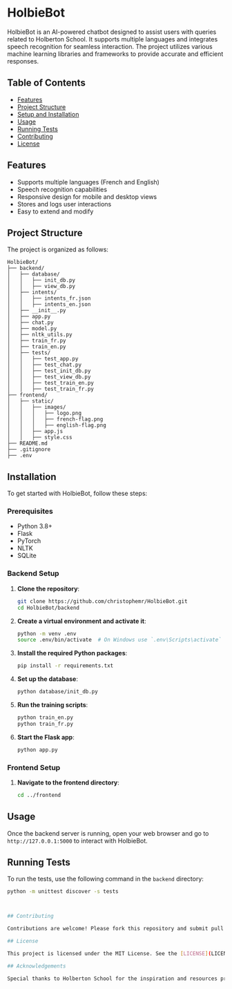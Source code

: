 # HolbieBot

HolbieBot is an AI-powered chatbot designed to assist users with queries related to Holberton School. It supports multiple languages and integrates speech recognition for seamless interaction. The project utilizes various machine learning libraries and frameworks to provide accurate and efficient responses.

## Table of Contents

- [Features](#features)
- [Project Structure](#project-structure)
- [Setup and Installation](#setup-and-installation)
- [Usage](#usage)
- [Running Tests](#running-tests)
- [Contributing](#contributing)
- [License](#license)

## Features

- Supports multiple languages (French and English)
- Speech recognition capabilities
- Responsive design for mobile and desktop views
- Stores and logs user interactions
- Easy to extend and modify

## Project Structure

The project is organized as follows:
```
HolbieBot/
├── backend/
│   ├── database/
│   │   ├── init_db.py
│   │   ├── view_db.py
│   ├── intents/
│   │   ├── intents_fr.json
│   │   ├── intents_en.json
│   ├── __init__.py
│   ├── app.py
│   ├── chat.py
│   ├── model.py
│   ├── nltk_utils.py
│   ├── train_fr.py
│   ├── train_en.py
│   ├── tests/
│   │   ├── test_app.py
│   │   ├── test_chat.py
│   │   ├── test_init_db.py
│   │   ├── test_view_db.py
│   │   ├── test_train_en.py
│   │   ├── test_train_fr.py
├── frontend/
│   ├── static/
│   │   ├── images/
│   │   │   ├── logo.png
│   │   │   ├── french-flag.png
│   │   │   ├── english-flag.png
│   │   ├── app.js
│   │   ├── style.css
├── README.md
├── .gitignore
├── .env
```



## Installation

To get started with HolbieBot, follow these steps:

### Prerequisites

- Python 3.8+
- Flask
- PyTorch
- NLTK
- SQLite

### Backend Setup

1. **Clone the repository**:
    ```sh
    git clone https://github.com/christophemr/HolbieBot.git
    cd HolbieBot/backend
    ```

2. **Create a virtual environment and activate it**:
    ```sh
    python -m venv .env
    source .env/bin/activate  # On Windows use `.env\Scripts\activate`
    ```

3. **Install the required Python packages**:
    ```sh
    pip install -r requirements.txt
    ```

4. **Set up the database**:
    ```sh
    python database/init_db.py
    ```

5. **Run the training scripts**:
    ```sh
    python train_en.py
    python train_fr.py
    ```

6. **Start the Flask app**:
    ```sh
    python app.py
    ```

### Frontend Setup

1. **Navigate to the frontend directory**:
    ```sh
    cd ../frontend
    ```

## Usage

Once the backend server is running, open your web browser and go to `http://127.0.0.1:5000` to interact with HolbieBot.

## Running Tests

To run the tests, use the following command in the `backend` directory:

```sh
python -m unittest discover -s tests



## Contributing

Contributions are welcome! Please fork this repository and submit pull requests.

## License

This project is licensed under the MIT License. See the [LICENSE](LICENSE) file for details.

## Acknowledgements

Special thanks to Holberton School for the inspiration and resources provided to make this project possible.
